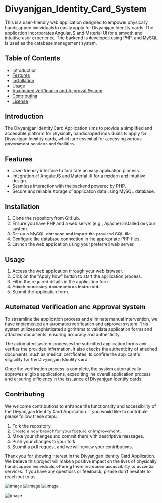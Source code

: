 # Divyanjgan_Identity_Card_System

This is a user-friendly web application designed to empower physically handicapped individuals to easily apply for Divyanjgan Identity cards. The application incorporates AngularJS and Material UI for a smooth and intuitive user experience. The backend is developed using PHP, and MySQL is used as the database management system.

## Table of Contents
- [Introduction](#introduction)
- [Features](#features)
- [Installation](#installation)
- [Usage](#usage)
- [Automated Verification and Approval System](#automated-verification-and-approval-system)
- [Contributing](#contributing)
- [License](#license)

## Introduction

The Divyanjgan Identity Card Application aims to provide a simplified and accessible platform for physically handicapped individuals to apply for Divyanjgan Identity cards, which are essential for accessing various government services and facilities.

## Features

- User-friendly interface to facilitate an easy application process.
- Integration of AngularJS and Material UI for a modern and intuitive design.
- Seamless interaction with the backend powered by PHP.
- Secure and reliable storage of application data using MySQL database.

## Installation

1. Clone the repository from GitHub.
2. Ensure you have PHP and a web server (e.g., Apache) installed on your system.
3. Set up a MySQL database and import the provided SQL file.
4. Configure the database connection in the appropriate PHP files.
5. Launch the web application using your preferred web server.

## Usage

1. Access the web application through your web browser.
2. Click on the "Apply Now" button to start the application process.
3. Fill in the required details in the application form.
4. Attach necessary documents as instructed.
5. Submit the application form.

## Automated Verification and Approval System

To streamline the application process and eliminate manual intervention, we have implemented an automated verification and approval system. This system utilizes sophisticated algorithms to validate application forms and attached documents, ensuring accuracy and authenticity.

The automated system processes the submitted application forms and verifies the provided information. It also checks the authenticity of attached documents, such as medical certificates, to confirm the applicant's eligibility for the Divyanjgan Identity card.

Once the verification process is complete, the system automatically approves eligible applications, expediting the overall application process and ensuring efficiency in the issuance of Divyanjgan Identity cards.

## Contributing

We welcome contributions to enhance the functionality and accessibility of the Divyanjgan Identity Card Application. If you would like to contribute, please follow these steps:

1. Fork the repository.
2. Create a new branch for your feature or improvement.
3. Make your changes and commit them with descriptive messages.
4. Push your changes to your fork.
5. Submit a pull request, and we will review your contributions.


Thank you for showing interest in the Divyanjgan Identity Card Application. We believe this project will make a positive impact on the lives of physically handicapped individuals, offering them increased accessibility to essential services. If you have any questions or feedback, please don't hesitate to reach out to us.

![image](https://github.com/mohit-kota/Divyanjgan_Identity_Card_System/assets/96908137/f549e46f-dbe8-4cf2-aa7e-f84ac897a185)
![image](https://github.com/mohit-kota/Divyanjgan_Identity_Card_System/assets/96908137/a973f8da-0479-4287-8f25-dfd4c0008cfb)
  ![image](https://github.com/mohit-kota/Divyanjgan_Identity_Card_System/assets/96908137/7c4f8239-4f20-4c83-a398-e8361e99abcc)

![image](https://github.com/mohit-kota/Divyanjgan_Identity_Card_System/assets/96908137/265c0719-113e-47ba-b746-5b751494c5ab)

